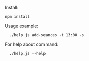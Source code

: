 Install:

```npm install```

Usage example: 

```
  ./help.js add-seances -t 13:00 -s
```

For help about command: 

```
  ./help.js --help
```
